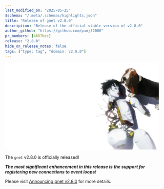 ```yaml
---
last_modified_on: "2025-05-25"
$schema: "/.meta/.schemas/highlights.json"
title: "Release of gnet v2.8.0"
description: "Release of the official stable version of v2.8.0"
author_github: "https://github.com/panjf2000"
pr_numbers: [4657bec]
release: "2.8.0"
hide_on_release_notes: false
tags: ["type: tag", "domain: v2.8.0"]
---
```


![](/img/gnet-v2-8-0.jpg)

The `gnet` v2.8.0 is officially released!

***The most significant enhancement in this release is the support for registering new connections to event loops!***

Please visit [Announcing gnet v2.8.0](https://gnet.host/blog/announcing-gnet-v2-8-0/) for more details.